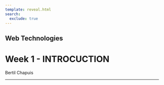 ```yaml
---
template: reveal.html
search:
  exclude: true
---
```


## Web Technologies
# Week 1 - INTROCUCTION
Bertil Chapuis

---
